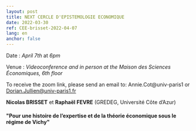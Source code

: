 ```yaml
---
layout: post
title: NEXT CERCLE D'EPISTEMOLOGIE ECONOMIQUE
date: 2022-03-30
ref: CEE-brisset-2022-04-07
lang: en
anchor: false
---
```


<i class="fas fa-table"></i> Date : _April 7th_ at _6pm_

<i class="fas fa-map-marked"></i> Venue : _Videoconference and in person at the Maison des Sciences Économiques, 6th floor_

<i class="fas fa-video"></i> To receive the zoom link, please send an email to: Annie.Cot@univ-paris1 or Dorian.Jullien@univ-paris1.fr

**Nicolas BRISSET** et **Raphaël FEVRE** (GREDEG, Université Côte d’Azur)

#### "Pour une histoire de l’expertise et de la théorie économique sous le régime de Vichy"

